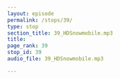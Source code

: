 ```yaml
---
layout: episode
permalink: /stops/39/
type: stop
section_title: 39_HDSnowmobile.mp3
title: 
page_rank: 39
stop_id: 39
audio_file: 39_HDSnowmobile.mp3

---
```

